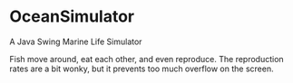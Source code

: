 OceanSimulator
==============

A Java Swing Marine Life Simulator

Fish move around, eat each other, and even reproduce. The reproduction rates are a bit wonky, but it prevents too much overflow on the screen.
